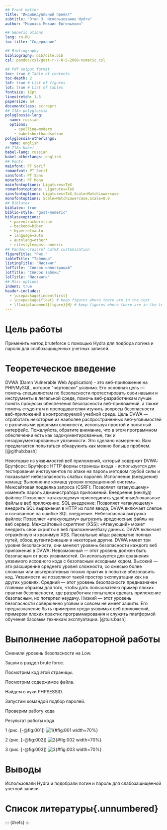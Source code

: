 ```yaml
---
## Front matter
title: "Индивидуальный проект"
subtitle: "Этап 3. Использование Hydra"
author: "Морозов Михаил Евгеньевич"

## Generic otions
lang: ru-RU
toc-title: "Содержание"

## Bibliography
bibliography: bib/cite.bib
csl: pandoc/csl/gost-r-7-0-5-2008-numeric.csl

## Pdf output format
toc: true # Table of contents
toc-depth: 2
lof: true # List of figures
lot: true # List of tables
fontsize: 12pt
linestretch: 1.5
papersize: a4
documentclass: scrreprt
## I18n polyglossia
polyglossia-lang:
  name: russian
  options:
	- spelling=modern
	- babelshorthands=true
polyglossia-otherlangs:
  name: english
## I18n babel
babel-lang: russian
babel-otherlangs: english
## Fonts
mainfont: PT Serif
romanfont: PT Serif
sansfont: PT Sans
monofont: PT Mono
mainfontoptions: Ligatures=TeX
romanfontoptions: Ligatures=TeX
sansfontoptions: Ligatures=TeX,Scale=MatchLowercase
monofontoptions: Scale=MatchLowercase,Scale=0.9
## Biblatex
biblatex: true
biblio-style: "gost-numeric"
biblatexoptions:
  - parentracker=true
  - backend=biber
  - hyperref=auto
  - language=auto
  - autolang=other*
  - citestyle=gost-numeric
## Pandoc-crossref LaTeX customization
figureTitle: "Рис."
tableTitle: "Таблица"
listingTitle: "Листинг"
lofTitle: "Список иллюстраций"
lotTitle: "Список таблиц"
lolTitle: "Листинги"
## Misc options
indent: true
header-includes:
  - \usepackage{indentfirst}
  - \usepackage{float} # keep figures where there are in the text
  - \floatplacement{figure}{H} # keep figures where there are in the text
---
```



# Цель работы

Применить метод bruteforce с помощью Hydra для подбора логина и пароля для слабозащищенных учетных записей.

# Теоретеческое введение

DVWA (Damn Vulnerable Web Application) - это веб-приложение на PHP/MySQL, которое "чертовски" уязвимо. 
Его основная цель — помочь специалистам по безопасности протестировать свои навыки и инструменты в легальной среде, помочь веб-разработчикам лучше понять процессы обеспечения безопасности веб-приложений, а также помочь студентам и преподавателям изучить вопросы безопасности веб-приложений в контролируемой учебной среде. 
Цель DVWA — отработать некоторые из наиболее распространенных веб-уязвимостей с различными уровнями сложности, используя простой и понятный интерфейс. 
Пожалуйста, обратите внимание, что в этом программном обеспечении есть как задокументированные, так и незадокументированные уязвимости. Это сделано намеренно. Вам предлагается попытаться обнаружить как можно больше проблем. [@github:bash]

Некоторые из уязвимостей веб приложений, который содержит DVWA:
Брутфорс: Брутфорс HTTP формы страницы входа - используется для тестирования инструментов по атаке на пароль методом грубой силы и показывает небезопасность слабых паролей.
Исполнение (внедрение) команд: Выполнение команд уровня операционной системы.
Межсайтовая подделка запроса (CSRF): Позволяет «атакующему» изменить пароль администратора приложений.
Внедрение (инклуд) файлов: Позволяет «атакующему» присоединить удалённые/локальные файлы в веб приложение.
SQL внедрение: Позволяет «атакующему» внедрить SQL выражения в HTTP из поля ввода, DVWA включает слепое и основанное на ошибке SQL внедрение.
Небезопасная выгрузка файлов: Позволяет «атакующему» выгрузить вредоносные файлы на веб сервер.
Межсайтовый скриптинг (XSS): «Атакующий» может внедрить свои скрипты в веб приложение/базу данных. DVWA включает отражённую и хранимую XSS.
Пасхальные яйца: раскрытие полных путей, обход аутентификации и некоторые другие.
DVWA имеет три уровня безопасности, они меняют уровень безопасности каждого веб приложения в DVWA:
Невозможный — этот уровень должен быть безопасным от всех уязвимостей. Он используется для сравнения уязвимого исходного кода с безопасным исходным кодом.
Высокий — это расширение среднего уровня сложности, со смесью более сложных или альтернативных плохих практик в попытке обезопасить код. Уязвимости не позволяют такой простор эксплуатации как на других уровнях.
Средний — этот уровень безопасности предназначен главным образом для того, чтобы дать пользователю пример плохих практик безопасности, где разработчик попытался сделать приложение безопасным, но потерпел неудачу.
Низкий — этот уровень безопасности совершенно уязвим и совсем не имеет защиты. Его предназначение быть примером среди уязвимых веб приложений, примером плохих практик программирования и служить платформой обучения базовым техникам эксплуатации. [@tuis:bash]

# Выполнение лабораторной работы

Сменили уровень безопасности на Low. 

Зашли в раздел brute force.

Посмотрим код этой страницы. 

Посмотрим содержимое файла. 

Найдем в куки PHPSESSID.

Запустим командой подбор паролей. 

Проверим работу кода

Результат работы кода

1 (рис. [-@fig:001])
![1](image/1.PNG){#fig:001 width=70%}

2 (рис. [-@fig:002])
![2](image/2.PNG){#fig:002 width=70%}

3 (рис. [-@fig:003])
![3](image/3.PNG){#fig:003 width=70%}

# Выводы

Использовали Hydra и подобрали логин и пароль для слабозащищенной учетной записи.

# Список литературы{.unnumbered}

::: {#refs}
:::